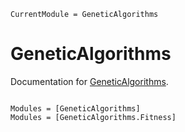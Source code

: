 ```@meta
CurrentModule = GeneticAlgorithms
```

# GeneticAlgorithms

Documentation for [GeneticAlgorithms](https://github.com/Daniel1402/GeneticAlgorithms.jl).

```@index
```

```@autodocs
Modules = [GeneticAlgorithms]
Modules = [GeneticAlgorithms.Fitness]
```
